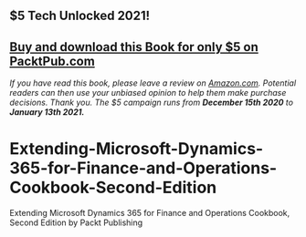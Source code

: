 ## $5 Tech Unlocked 2021!
[Buy and download this Book for only $5 on PacktPub.com](https://www.packtpub.com/product/extending-microsoft-dynamics-365-finance-and-supply-chain-management-cookbook-second-edition/9781838643812)
-----
*If you have read this book, please leave a review on [Amazon.com](https://www.amazon.com/gp/product/1838643818).     Potential readers can then use your unbiased opinion to help them make purchase decisions. Thank you. The $5 campaign         runs from __December 15th 2020__ to __January 13th 2021.__*

# Extending-Microsoft-Dynamics-365-for-Finance-and-Operations-Cookbook-Second-Edition
Extending Microsoft Dynamics 365 for Finance and Operations Cookbook, Second Edition by Packt Publishing 

